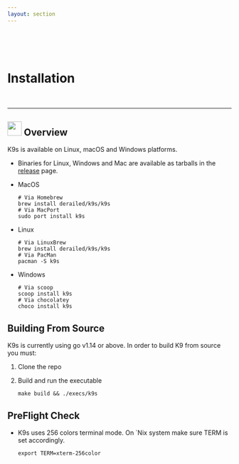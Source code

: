 ```yaml
---
layout: section
---
```


<i class="icon fas fa-tools fa-7x"></i>

<br/>
<br/>
<br/>

# Installation

<br/>

---
## <img src="/assets/sections/overview.png" width="auto" height="32"/> Overview

K9s is available on Linux, macOS and Windows platforms.

* Binaries for Linux, Windows and Mac are available as tarballs in the [release](https://github.com/derailed/k9s/releases) page.

* MacOS

   ```shell
   # Via Homebrew
   brew install derailed/k9s/k9s
   # Via MacPort
   sudo port install k9s
   ```

* Linux

   ```shell
   # Via LinuxBrew
   brew install derailed/k9s/k9s
   # Via PacMan
   pacman -S k9s
   ```

* Windows

  ```shell
  # Via scoop
  scoop install k9s
  # Via chocolatey
  choco install k9s
  ```

## Building From Source

 K9s is currently using go v1.14 or above. In order to build K9 from source you must:

 1. Clone the repo
 2. Build and run the executable

      ```shell
      make build && ./execs/k9s
      ```

## PreFlight Check

* K9s uses 256 colors terminal mode. On `Nix system make sure TERM is set accordingly.

    ```shell
    export TERM=xterm-256color
    ```
